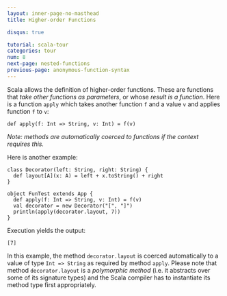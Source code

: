 ```yaml
---
layout: inner-page-no-masthead
title: Higher-order Functions

disqus: true

tutorial: scala-tour
categories: tour
num: 8
next-page: nested-functions
previous-page: anonymous-function-syntax
---
```


Scala allows the definition of higher-order functions. These are functions that _take other functions as parameters_, or whose _result is a function_. Here is a function `apply` which takes another function `f` and a value `v` and applies function `f` to `v`:

```tut
def apply(f: Int => String, v: Int) = f(v)
```

_Note: methods are automatically coerced to functions if the context requires this._

Here is another example:
 
```tut
class Decorator(left: String, right: String) {
  def layout[A](x: A) = left + x.toString() + right
}

object FunTest extends App {
  def apply(f: Int => String, v: Int) = f(v)
  val decorator = new Decorator("[", "]")
  println(apply(decorator.layout, 7))
}
```
 
Execution yields the output:

```
[7]
```

In this example, the method `decorator.layout` is coerced automatically to a value of type `Int => String` as required by method `apply`. Please note that method `decorator.layout` is a _polymorphic method_ (i.e. it abstracts over some of its signature types) and the Scala compiler has to instantiate its method type first appropriately.
